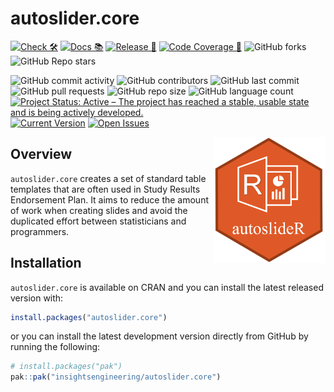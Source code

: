 # autoslider.core

<!-- start badges -->
[![Check
🛠](https://github.com/insightsengineering/autoslider.core/actions/workflows/check.yaml/badge.svg)](https://github.com/insightsengineering/autoslider.core/actions/workflows/check.yaml)
[![Docs 📚](https://github.com/insightsengineering/autoslider.core/actions/workflows/docs.yaml/badge.svg)](https://insightsengineering.github.io/autoslider.core/)
[![Release 🎈](https://github.com/insightsengineering/autoslider.core/actions/workflows/release.yaml/badge.svg)](https://github.com/insightsengineering/autoslider.core/releases)
[![Code Coverage
📔](https://raw.githubusercontent.com/insightsengineering/autoslider.core/_xml_coverage_reports/data/main/badge.svg)](https://raw.githubusercontent.com/insightsengineering/autoslider.core/_xml_coverage_reports/data/main/coverage.xml)
![GitHub forks](https://img.shields.io/github/forks/insightsengineering/autoslider.core?style=social)
![GitHub Repo stars](https://img.shields.io/github/stars/insightsengineering/autoslider.core?style=social)

![GitHub commit activity](https://img.shields.io/github/commit-activity/m/insightsengineering/autoslider.core)
![GitHub contributors](https://img.shields.io/github/contributors/insightsengineering/autoslider.core)
![GitHub last commit](https://img.shields.io/github/last-commit/insightsengineering/autoslider.core)
![GitHub pull requests](https://img.shields.io/github/issues-pr/insightsengineering/autoslider.core)
![GitHub repo size](https://img.shields.io/github/repo-size/insightsengineering/autoslider.core)
![GitHub language count](https://img.shields.io/github/languages/count/insightsengineering/autoslider.core)
[![Project Status: Active – The project has reached a stable, usable state and is being actively developed.](https://www.repostatus.org/badges/latest/active.svg)](https://www.repostatus.org/#active)
[![Current Version](https://img.shields.io/github/r-package/v/insightsengineering/autoslider.core/main?color=purple\&label=package%20version)](https://github.com/insightsengineering/autoslider.core/tree/main)
[![Open Issues](https://img.shields.io/github/issues-raw/insightsengineering/autoslider.core?color=red\&label=open%20issues)](https://github.com/insightsengineering/autoslider.core/issues?q=is%3Aissue+is%3Aopen+sort%3Aupdated-desc)
<!-- end badges -->

<img src="man/figures/autoslider_logo.png" align="right" width="180"/>

## Overview

`autoslider.core` creates a set of standard table templates that are often used in Study Results Endorsement Plan. It aims to reduce the amount of work when creating slides and avoid the duplicated effort between statisticians and programmers.

## Installation

`autoslider.core` is available on CRAN and you can install the latest released version with:

``` r
install.packages("autoslider.core")
```

or you can install the latest development version directly from GitHub by running the following:

``` r
# install.packages("pak")
pak::pak("insightsengineering/autoslider.core")
```
